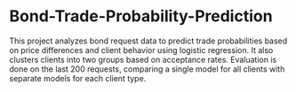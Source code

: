 # Bond-Trade-Probability-Prediction
This project analyzes bond request data to predict trade probabilities based on price differences and client behavior using logistic regression. It also clusters clients into two groups based on acceptance rates. Evaluation is done on the last 200 requests, comparing a single model for all clients with separate models for each client type.
